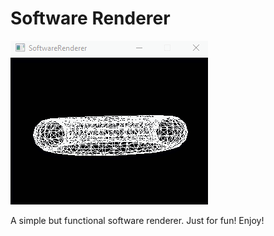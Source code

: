 # Software Renderer

![screenshot](screenshots/screen0.gif)

A simple but functional software renderer. Just for fun! Enjoy!
